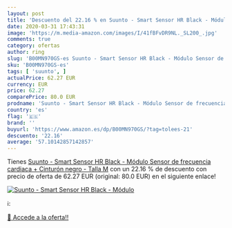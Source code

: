 ```yaml
---
layout: post
title: 'Descuento del 22.16 % en Suunto - Smart Sensor HR Black - Módulo '
date: 2020-03-31 17:43:31
image: 'https://m.media-amazon.com/images/I/41fBFvDR9NL._SL200_.jpg'
comments: true
category: ofertas
author: ring
slug: 'B00MN970GS-es Suunto - Smart Sensor HR Black - Módulo Sensor de...'
sku: 'B00MN970GS-es'
tags: [ 'suunto', ]
actualPrice: 62.27 EUR
currency: EUR
price: 62.27
comparePrice: 80.0 EUR
prodname: 'Suunto - Smart Sensor HR Black - Módulo Sensor de frecuencia cardiaca + Cinturón negro - Talla M'
country: 'es'
flag: '🇪🇸'
brand: ''
buyurl: 'https://www.amazon.es/dp/B00MN970GS/?tag=tolees-21'
descuento: '22.16'
average: '57.10142857142857'
---
```


Tienes [Suunto - Smart Sensor HR Black - Módulo Sensor de frecuencia cardiaca + Cinturón negro - Talla M](https://www.amazon.es/dp/B00MN970GS/?tag=tolees-21) con un 22.16 % de descuento con precio de oferta de 62.27 EUR (original: 80.0 EUR) en el siguiente enlace!

[![Suunto - Smart Sensor HR Black - Módulo ](https://m.media-amazon.com/images/I/41fBFvDR9NL._SL200_.jpg)](https://www.amazon.es/dp/B00MN970GS/?tag=tolees-21)

ℹ️:


[🛒 Accede a la oferta!!](https://www.amazon.es/dp/B00MN970GS/?tag=tolees-21)

